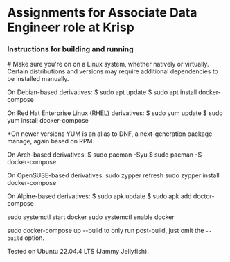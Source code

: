 # Assignments for Associate Data Engineer role at Krisp

### Instructions for building and running

\# Make sure you're on on a Linux system, whether natively or virtually. Certain distributions and versions may require additional dependencies to be installed manually.

On Debian-based derivatives:
$ sudo apt update
$ sudo apt install docker-compose

On Red Hat Enterprise Linux (RHEL) derivatives:
$ sudo yum update
$ sudo yum install docker-compose

*On newer versions YUM is an alias to DNF, a next-generation package manage, again based on RPM.

On Arch-based derivatives:
$ sudo pacman -Syu
$ sudo pacman -S docker-compose

On OpenSUSE-based derivatives:
sudo zypper refresh
sudo zypper install docker-compose

On Alpine-based derivatives:
$ sudo apk update
$ sudo apk add doctor-compose

sudo systemctl start docker
sudo systemctl enable docker

sudo docker-compose up --build
to only run post-build, just omit the `--build` option.


Tested on Ubuntu 22.04.4 LTS (Jammy Jellyfish).
